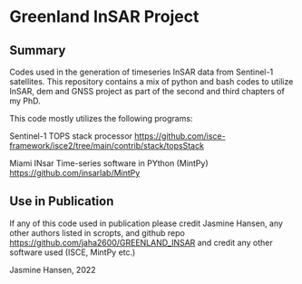 # Greenland InSAR Project

## Summary
Codes used in the generation of timeseries InSAR data from Sentinel-1 satellites.
This repository contains a mix of python and bash codes to utilize InSAR, dem and GNSS project as part of the second and third chapters of my PhD.

This code mostly utilizes the following programs:

Sentinel-1 TOPS stack processor https://github.com/isce-framework/isce2/tree/main/contrib/stack/topsStack

Miami INsar Time-series software in PYthon (MintPy) https://github.com/insarlab/MintPy

## Use in Publication
If any of this code used in publication please credit Jasmine Hansen, any other authors listed in scropts, and github repo https://github.com/jaha2600/GREENLAND_INSAR
and credit any other software used (ISCE, MintPy etc.)

Jasmine Hansen, 2022